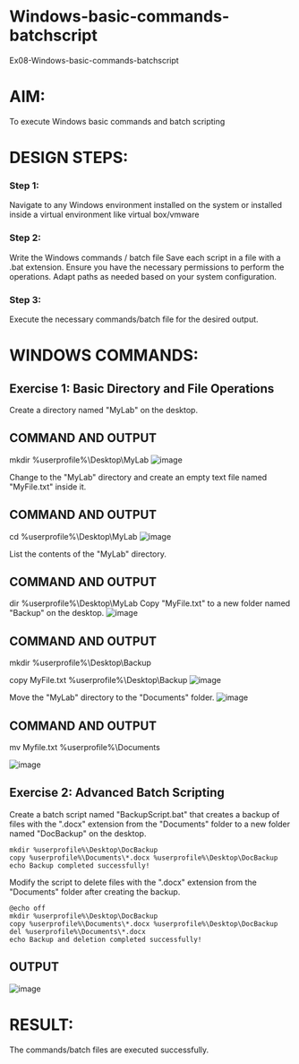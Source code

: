 # Windows-basic-commands-batchscript
Ex08-Windows-basic-commands-batchscript

# AIM:
To execute Windows basic commands and batch scripting

# DESIGN STEPS:

### Step 1:

Navigate to any Windows environment installed on the system or installed inside a virtual environment like virtual box/vmware 

### Step 2:

Write the Windows commands / batch file
Save each script in a file with a .bat extension.
Ensure you have the necessary permissions to perform the operations.
Adapt paths as needed based on your system configuration.
### Step 3:

Execute the necessary commands/batch file for the desired output. 




# WINDOWS COMMANDS:
## Exercise 1: Basic Directory and File Operations
Create a directory named "MyLab" on the desktop.


## COMMAND AND OUTPUT
mkdir %userprofile%\Desktop\MyLab
![image](https://github.com/suchitranath/Windows-basic-commands-batchscript/assets/145742631/02cb9e56-daef-49d0-ba44-12403dc0c941)


Change to the "MyLab" directory and create an empty text file named "MyFile.txt" inside it.


## COMMAND AND OUTPUT
cd %userprofile%\Desktop\MyLab
![image](https://github.com/suchitranath/Windows-basic-commands-batchscript/assets/145742631/630d8c45-4dbc-409a-8d52-fb0c1f9f8fb1)



List the contents of the "MyLab" directory.


## COMMAND AND OUTPUT
dir %userprofile%\Desktop\MyLab
Copy "MyFile.txt" to a new folder named "Backup" on the desktop.
![image](https://github.com/suchitranath/Windows-basic-commands-batchscript/assets/145742631/1dd80b8b-3cd5-4add-903a-cec1a1b0a670)



## COMMAND AND OUTPUT
mkdir %userprofile%\Desktop\Backup

copy MyFile.txt %userprofile%\Desktop\Backup
![image](https://github.com/suchitranath/Windows-basic-commands-batchscript/assets/145742631/553ed90c-9e84-4f6f-9b84-2b59db4aaa09)

Move the "MyLab" directory to the "Documents" folder.
![image](https://github.com/suchitranath/Windows-basic-commands-batchscript/assets/145742631/d042d933-7e21-42d6-a031-a81a04513d00)


## COMMAND AND OUTPUT
mv Myfile.txt %userprofile%\Documents

![image](https://github.com/suchitranath/Windows-basic-commands-batchscript/assets/145742631/d0220814-b0d3-425e-bb5a-3e1e350edfc1)


## Exercise 2: Advanced Batch Scripting
Create a batch script named "BackupScript.bat" that creates a backup of files with the ".docx" extension from the "Documents" folder to a new folder named "DocBackup" on the desktop.
```@echo off
mkdir %userprofile%\Desktop\DocBackup
copy %userprofile%\Documents\*.docx %userprofile%\Desktop\DocBackup
echo Backup completed successfully!
```
Modify the script to delete files with the ".docx" extension from the "Documents" folder after creating the backup.
```
@echo off
mkdir %userprofile%\Desktop\DocBackup
copy %userprofile%\Documents\*.docx %userprofile%\Desktop\DocBackup
del %userprofile%\Documents\*.docx
echo Backup and deletion completed successfully!
```





## OUTPUT
![image](https://github.com/suchitranath/Windows-basic-commands-batchscript/assets/145742631/883ac6ab-5021-4076-9f71-ffc641d9e5f0)





# RESULT:
The commands/batch files are executed successfully.

